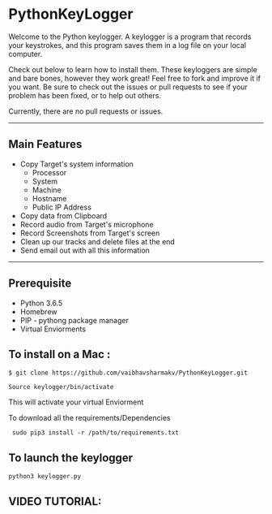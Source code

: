 # PythonKeyLogger

Welcome to the Python keylogger.  A keylogger is a program that records your keystrokes, and this program saves them in a log file on your local computer.

Check out below to learn how to install them. These keyloggers are simple and bare bones, however they work great! Feel free to fork and improve it if you want. Be sure to check out the issues or pull requests to see if your problem has been fixed, or to help out others.

Currently, there are no pull requests or issues.

---
## Main Features


- Copy Target's system information 
  - Processor
  - System
  - Machine
  - Hostname
  - Public IP Address
- Copy data from Clipboard
- Record audio from Target's microphone
- Record Screenshots from Target's screen
- Clean up our tracks and delete files at the end
- Send email out with all this information

---

## Prerequisite 
 - Python 3.6.5
 - Homebrew
 - PIP - pythong package manager
 - Virtual Enviorments
 
 ## To install on a Mac : 
 `$ git clone https://github.com/vaibhavsharmakv/PythonKeyLogger.git`

 ` Source keylogger/bin/activate `
 
 This will activate your virtual Enviorment
 
 To download all the requirements/Dependencies 
 
 ` sudo pip3 install -r /path/to/requirements.txt`
 
 ## To launch the keylogger 
 `python3 keylogger.py`
 
 
 
 ## VIDEO TUTORIAL: 
 

